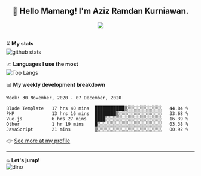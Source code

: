 <h2 align="center">👋 Hello Mamang! I'm Aziz Ramdan Kurniawan.</h2>  
<p align="center">
  <img src="https://komarev.com/ghpvc/?username=azizramdan"> <br><br>
</p>
    
⏳ **My stats**  
![github stats](https://github-readme-stats.vercel.app/api?username=azizramdan&show_icons=true&count_private=true&title_color=000&hide_border=true&hide_title=true)  

📈 **Languages I use the most**  
![Top Langs](https://github-readme-stats.vercel.app/api/top-langs/?username=azizramdan&layout=compact&langs_count=6&hide=tsql&hide_border=true&hide_title=true&exclude_repo=Futsal-Go,Futsal-Go-Admin,Sistem-Informasi-Sensus-Harian-Rawat-Inap)  

📊 **My weekly development breakdown**
<!--START_SECTION:waka-->
```text
Week: 30 November, 2020 - 07 December, 2020

Blade Template   17 hrs 40 mins  ███████████▒░░░░░░░░░░░░░   44.84 % 
PHP              13 hrs 16 mins  ████████▒░░░░░░░░░░░░░░░░   33.68 % 
Vue.js           6 hrs 27 mins   ████░░░░░░░░░░░░░░░░░░░░░   16.39 % 
Other            1 hr 19 mins    █░░░░░░░░░░░░░░░░░░░░░░░░   03.38 % 
JavaScript       21 mins         ▒░░░░░░░░░░░░░░░░░░░░░░░░   00.92 % 
```
<!--END_SECTION:waka-->
👉 [See more at my profile](https://wakatime.com/@azizramdan)
***
🔝 **Let's jump!**  
![dino](https://raw.githubusercontent.com/azizramdan/azizramdan/master/dino.gif)  
